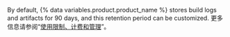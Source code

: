 By default, {% data variables.product.product_name %} stores build logs and artifacts for 90 days, and this retention period can be customized. 更多信息请参阅“[使用限制、计费和管理](/actions/reference/usage-limits-billing-and-administration#artifact-and-log-retention-policy)”。

